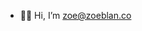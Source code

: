 - 🧚‍♀️ Hi, I’m zoe@zoeblan.co



<!---
VirtualDisk/VirtualDisk is a ✨ special ✨ repository because its `README.md` (this file) appears on your GitHub profile.
You can click the Preview link to take a look at your changes.
--->
